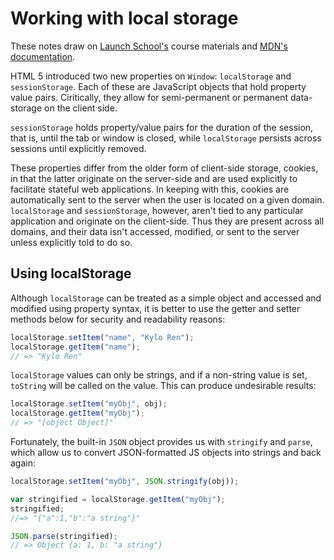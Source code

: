 # Working with local storage
These notes draw on <a target="_blank" href="https://launchschool.com/">Launch School's</a> course materials and <a target="_blank" href="https://developer.mozilla.org/en-US/docs/Web/API/Window/localStorage" target="_blank">MDN's documentation</a>.

HTML 5 introduced two new properties on `Window`: `localStorage` and `sessionStorage`.  Each of these are JavaScript objects that hold property value pairs.  Ciritically, they allow for semi-permanent or permanent data-storage on the client side.

`sessionStorage` holds property/value pairs for the duration of the session, that is, until the tab or window is closed, while `localStorage` persists across sessions until explicitly removed.

These properties differ from the older form of client-side storage, cookies, in that the latter originate on the server-side and are used explicitly to facilitate stateful web applications.  In keeping with this, cookies are automatically sent to the server when the user is located on a given domain.  `localStorage` and `sessionStorage`, however, aren't tied to any particular application and originate on the client-side.  Thus they are present across all domains, and their data isn't accessed, modified, or sent to the server unless explicitly told to do so.

## Using localStorage
Although `localStorage` can be treated as a simple object and accessed and modified using property syntax, it is better to use the getter and setter methods below for security and readability reasons:

```javascript
localStorage.setItem("name", "Kylo Ren");
localStorage.getItem("name");
// => "Kylo Ren"
```

`localStorage` values can only be strings, and if a non-string value is set, `toString` will be called on the value.  This can produce undesirable results:

```javascript
localStorage.setItem("myObj", obj);
localStorage.getItem("myObj");
// => "[object Object]"
```

Fortunately, the built-in `JSON` object provides us with `stringify` and `parse`, which allow us to convert JSON-formatted JS objects into strings and back again:

```javascript
localStorage.setItem("myObj", JSON.stringify(obj));

var stringified = localStorage.getItem("myObj");
stringified;
//=> "{"a":1,"b":"a string"}"

JSON.parse(stringified);
// => Object {a: 1, b: "a string"}
```
